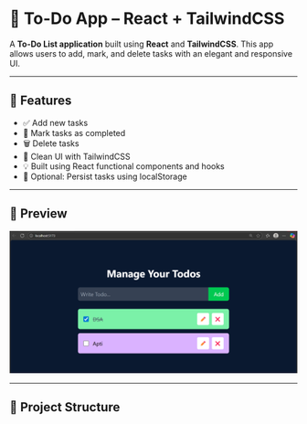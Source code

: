 # 📝 To-Do App – React + TailwindCSS

A  **To-Do List application** built using **React** and **TailwindCSS**. This app allows users to add, mark, and delete tasks with an elegant and responsive UI.

---

## 🚀 Features

- ✅ Add new tasks
- 📌 Mark tasks as completed
- 🗑️ Delete tasks
- 🌙 Clean UI with TailwindCSS
- 💡 Built using React functional components and hooks
- 💾 Optional: Persist tasks using localStorage

---

## 📸 Preview

![Preview Screenshot](screenshot.png)  


---

## 📁 Project Structure

